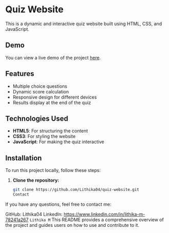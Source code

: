 # Quiz Website

This is a dynamic and interactive quiz website built using HTML, CSS, and JavaScript.

## Demo
You can view a live demo of the project [here](https://lithika04.github.io/quiz-website/Quiz%20Website).

## Features
- Multiple choice questions
- Dynamic score calculation
- Responsive design for different devices
- Results display at the end of the quiz

## Technologies Used
- **HTML5**: For structuring the content
- **CSS3**: For styling the website
- **JavaScript**: For making the quiz interactive

## Installation
To run this project locally, follow these steps:

1. **Clone the repository:**
   ```bash
   git clone https://github.com/Lithika04/quiz-website.git
   Contact
If you have any questions, feel free to contact me:

GitHub: Lithika04
LinkedIn: https://www.linkedin.com/in/lithika-m-78241a267
`Lithika M`  This README provides a comprehensive overview of the project and guides users on how to use and contribute to it.


